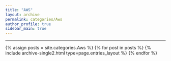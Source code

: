 ```yaml
---
title: "AWS"
layout: archive
permalink: categories/Aws
author_profile: true
sidebar_main: true
---
```

<!-- 공백이 포함되어 있는 카테고리 이름의 경우 site.categories.['a b c'] 이런식으로! -->

***
{% assign posts = site.categories.Aws %}
{% for post in posts %} {% include archive-single2.html type=page.entries_layout %} {% endfor %}
